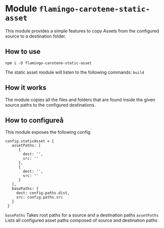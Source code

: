 # Module `flamingo-carotene-static-asset`
This module provides a simple features to copy Assets from the configured source to a destination folder.

## How to use
```
npm i -D flamingo-carotene-static-asset
```

The static asset module will listen to the following commands: `build`

## How it works
The module copies all the files and folders that are found inside the given source paths to the configured destinations.

## How to configureå
This module exposes the following config
```
config.staticAsset = {
   assetPaths: [
      {
        dest: '',
        src: ''
      },
      {
        dest: '',
        src: ''
      }
   ],
   basePaths: {
     dest: config.paths.dist,
     src: config.paths.src
   }
 }
```
`basePaths` Takes root paths for a source and a destination paths
`assetPaths` Lists all configured asset paths composed of source and destination paths
